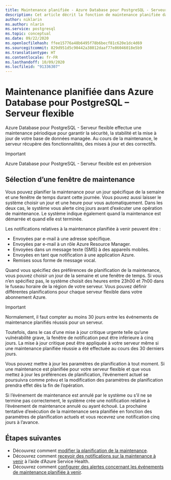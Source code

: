 ```yaml
---
title: Maintenance planifiée - Azure Database pour PostgreSQL - Serveur flexible
description: Cet article décrit la fonction de maintenance planifiée dans Azure Database pour PostgreSQL - Serveur flexible.
author: niklarin
ms.author: nlarin
ms.service: postgresql
ms.topic: conceptual
ms.date: 09/22/2020
ms.openlocfilehash: ffee15776a48b6495f78b6becf81c620e1dc4d69
ms.sourcegitcommit: 829d951d5c90442a38012daaf77e86046018e5b9
ms.translationtype: HT
ms.contentlocale: fr-FR
ms.lasthandoff: 10/09/2020
ms.locfileid: "91336307"
---
```

# <a name="scheduled-maintenance-in-azure-database-for-postgresql--flexible-server"></a>Maintenance planifiée dans Azure Database pour PostgreSQL – Serveur flexible
 
Azure Database pour PostgreSQL - Serveur flexible effectue une maintenance périodique pour garantir la sécurité, la stabilité et la mise à jour de votre base de données managée. Au cours de la maintenance, le serveur récupère des fonctionnalités, des mises à jour et des correctifs.
 
> [!IMPORTANT]
> Azure Database pour PostgreSQL - Serveur flexible est en préversion
 
## <a name="selecting-a-maintenance-window"></a>Sélection d’une fenêtre de maintenance
 
Vous pouvez planifier la maintenance pour un jour spécifique de la semaine et une fenêtre de temps durant cette journée. Vous pouvez aussi laisser le système choisir un jour et une heure pour vous automatiquement. Dans les deux cas, le système vous alerte cinq jours avant d’exécuter une opération de maintenance. Le système indique également quand la maintenance est démarrée et quand elle est terminée.
 
Les notifications relatives à la maintenance planifiée à venir peuvent être :
 
* Envoyées par e-mail à une adresse spécifique.
* Envoyées par e-mail à un rôle Azure Resource Manager.
* Envoyées dans un message texte (SMS) à des appareils mobiles.
* Envoyées en tant que notification à une application Azure.
* Remises sous forme de message vocal.
 
Quand vous spécifiez des préférences de planification de la maintenance, vous pouvez choisir un jour de la semaine et une fenêtre de temps. Si vous n’en spécifiez pas, le système choisit des heures entre 23h00 et 7h00 dans le fuseau horaire de la région de votre serveur. Vous pouvez définir différentes planifications pour chaque serveur flexible dans votre abonnement Azure. 
 
> [!IMPORTANT]
> Normalement, il faut compter au moins 30 jours entre les événements de maintenance planifiés réussis pour un serveur.
>
> Toutefois, dans le cas d’une mise à jour critique urgente telle qu’une vulnérabilité grave, la fenêtre de notification peut être inférieure à cinq jours. La mise à jour critique peut être appliquée à votre serveur même si une maintenance planifiée réussie a été effectuée au cours des 30 derniers jours.

Vous pouvez mettre à jour les paramètres de planification à tout moment. Si une maintenance est planifiée pour votre serveur flexible et que vous mettez à jour les préférences de planification, l’événement actuel se poursuivra comme prévu et la modification des paramètres de planification prendra effet dès la fin de l’opération. 

Si l’événement de maintenance est annulé par le système ou s’il ne se termine pas correctement, le système crée une notification relative à l’événement de maintenance annulé ou ayant échoué. La prochaine tentative d’exécution de la maintenance sera planifiée en fonction des paramètres de planification actuels et vous recevrez une notification cinq jours à l’avance.
 
## <a name="next-steps"></a>Étapes suivantes
 
* Découvrez comment [modifier la planification de la maintenance](how-to-maintenance-portal.md).
* Découvrez comment [recevoir des notifications sur la maintenance à venir](../../service-health/service-notifications.md) à l’aide d’Azure Service Health.
* Découvrez comment [configurer des alertes concernant les événements de maintenance planifiée à venir](../../service-health/resource-health-alert-monitor-guide.md).
